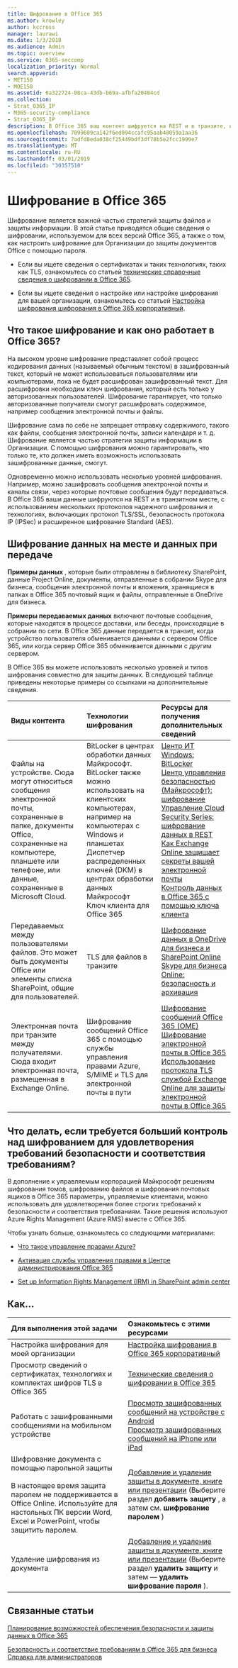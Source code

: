 ```yaml
---
title: Шифрование в Office 365
ms.author: krowley
author: kccross
manager: laurawi
ms.date: 1/3/2018
ms.audience: Admin
ms.topic: overview
ms.service: O365-seccomp
localization_priority: Normal
search.appverid:
- MET150
- MOE150
ms.assetid: 0a322724-08ca-43db-b69a-afbfa20484cd
ms.collection:
- Strat_O365_IP
- M365-security-compliance
- Strat_O365_IP
description: В Office 365 ваш контент шифруется на REST и в транзите, используя наиболее надежные возможности шифрования, протоколы и технологии. Общие сведения о шифровании в Office 365.
ms.openlocfilehash: 7099609ca142f6ed094ccafc95aab48059a1aa36
ms.sourcegitcommit: 7adfd8eda038cf25449bdf3df78b5e2fcc1999e7
ms.translationtype: MT
ms.contentlocale: ru-RU
ms.lasthandoff: 03/01/2019
ms.locfileid: "30357510"
---
```

# <a name="encryption-in-office-365"></a>Шифрование в Office 365

Шифрование является важной частью стратегий защиты файлов и защиты информации. В этой статье приводятся общие сведения о шифровании, используемом для всех версий Office 365, а также о том, как настроить шифрование для Организации до защиты документов Office с помощью пароля.
  
- Если вы ищете сведения о сертификатах и таких технологиях, таких как TLS, ознакомьтесь со статьей [технические справочные сведения о шифровании в Office 365](technical-reference-details-about-encryption.md).

- Если вы ищете сведения о настройке или настройке шифрования для вашей организации, ознакомьтесь со статьей [Настройка шифрования шифрования в Office 365 корпоративный](set-up-encryption.md).

## <a name="what-is-encryption-and-how-does-it-work-in-office-365"></a>Что такое шифрование и как оно работает в Office 365?

На высоком уровне шифрование представляет собой процесс кодирования данных (называемый обычным текстом) в зашифрованный текст, который не может использоваться пользователями или компьютерами, пока не будет расшифрован зашифрованный текст. Для расшифровки необходим ключ шифрования, который есть только у авторизованных пользователей. Шифрование гарантирует, что только авторизованные получатели смогут расшифровать содержимое, например сообщения электронной почты и файлы.
  
Шифрование сама по себе не запрещает отправку содержимого, такого как файлы, сообщения электронной почты, записи календаря и т. д. Шифрование является частью стратегии защиты информации в Организации. С помощью шифрования можно гарантировать, что только те, кто должен иметь возможность использовать зашифрованные данные, смогут.
  
Одновременно можно использовать несколько уровней шифрования. Например, можно зашифровать сообщения электронной почты и каналы связи, через которые почтовые сообщения будут передаваться. В Office 365 ваши данные шифруются на REST и в транзитном месте, с использованием нескольких протоколов надежного шифрования и технологиях, включающих протокол TLS/SSL, безопасность протокола IP (IPSec) и расширенное шифрование Standard (AES).
  
## <a name="encryption-for-data-at-rest-and-data-in-transit"></a>Шифрование данных на месте и данных при передаче

 **Примеры данных** , которые были отправлены в библиотеку SharePoint, данные Project Online, документы, отправленные в собрании Skype для бизнеса, сообщения электронной почты и вложения, хранящиеся в папках в Office 365 почтовый ящик и файлы, отправленные в OneDrive для бизнеса. 
  
 **Примеры передаваемых данных** включают почтовые сообщения, которые находятся в процессе доставки, или беседы, происходящие в собрании по сети. В Office 365 данные передается в транзит, когда устройство пользователя обменивается данными с сервером Office 365, или когда сервер Office 365 обменивается данными с другим сервером. 
  
В Office 365 вы можете использовать несколько уровней и типов шифрования совместно для защиты данных. В следующей таблице приведены некоторые примеры со ссылками на дополнительные сведения.
  
|**Виды контента**|**Технологии шифрования**|**Ресурсы для получения дополнительных сведений**|
|:-----|:-----|:-----|
|Файлы на устройстве. Сюда могут относиться сообщения электронной почты, сохраненные в папке, документы Office, сохраненные на компьютере, планшете или телефоне, или данные, сохраненные в Microsoft Cloud.  <br/> |BitLocker в центрах обработки данных Майкрософт. BitLocker также можно использовать на клиентских компьютерах, например на компьютерах с Windows и планшетах  <br/> Диспетчер распределенных ключей (DKM) в центрах обработки данных Майкрософт  <br/> Ключ клиента для Office 365  <br/> |[Центр ИТ Windows: BitLocker](https://docs.microsoft.com/windows/device-security/bitlocker/bitlocker-overview) <br/> [Центр управления безопасностью (Майкрософт): шифрование](https://www.microsoft.com/en-us/TrustCenter/Security/Encryption) <br/> [Управление Cloud Security Series: шифрование данных в REST](https://blogs.microsoft.com/microsoftsecure/2015/09/10/cloud-security-controls-series-encrypting-data-at-rest) <br/> [Как Exchange Online защищает секреты вашей электронной почты](exchange-online-secures-email-secrets.md) <br/> [Контроль данных в Office 365 с помощью ключа клиента](controlling-your-data-using-customer-key.md) <br/> |
|Передаваемых между пользователями файлов. Это может быть документы Office или элементы списка SharePoint, общие для пользователей.  <br/> |TLS для файлов в транзите  <br/> |[Шифрование данных в OneDrive для бизнеса и SharePoint Online](data-encryption-in-odb-and-spo.md) <br/> [Skype для бизнеса Online: безопасность и архивация](https://technet.microsoft.com/library/skype-for-business-online-security-and-archiving.aspx) <br/> |
|Электронная почта при транзите между получателями. Сюда входит электронная почта, размещенная в Exchange Online.  <br/> |Шифрование сообщений Office 365 с помощью службы управления правами Azure, S/MIME и TLS для электронной почты в пути  <br/> |[Шифрование сообщений Office 365 (OME)](ome.md) <br/> [Шифрование электронной почты в Office 365](email-encryption.md) <br/> [Использование протокола TLS службой Exchange Online для защиты электронной почты в Office 365](exchange-online-uses-tls-to-secure-email-connections.md) <br/> |

## <a name="what-if-i-need-more-control-over-encryption-to-meet-security-and-compliance-requirements"></a>Что делать, если требуется больший контроль над шифрованием для удовлетворения требований безопасности и соответствия требованиям?

В дополнение к управляемым корпорацией Майкрософт решениям шифрования томов, шифрованию файлов и шифрования почтовых ящиков в Office 365 параметры, управляемые клиентами, можно использовать для удовлетворения более строгих требований к безопасности и соответствия требованиям. Такие решения используют Azure Rights Management (Azure RMS) вместе с Office 365.
  
Чтобы узнать больше, ознакомьтесь со следующими материалами:
  
- [Что такое управление правами Azure?](https://docs.microsoft.com/information-protection/understand-explore/what-is-azure-rms)

- [Активация службы управления правами в Центре администрирования Office 365](https://support.office.com/article/5b6d3ac7-b1ac-428e-b03e-50e882f85a6e)

- [Set up Information Rights Management (IRM) in SharePoint admin center](set-up-irm-in-sp-admin-center.md)

## <a name="how-do-i"></a>Как...

|**Для выполнения этой задачи**|**Ознакомьтесь с этими ресурсами**|
|:-----|:-----|
|Настройка шифрования для моей организации  <br/> |[Настройка шифрования в Office 365 корпоративный](set-up-encryption.md) <br/> |
|Просмотр сведений о сертификатах, технологиях и комплектах шифров TLS в Office 365  <br/> |[Технические сведения о шифровании в Office 365](technical-reference-details-about-encryption.md) <br/> |
|Работать с зашифрованными сообщениями на мобильном устройстве  <br/> |[Просмотр зашифрованных сообщений на устройстве с Android](https://support.office.com/article/83d60f17-2305-407a-a762-7d518401fdeb) <br/> [Просмотр зашифрованных сообщений на iPhone или iPad](https://support.office.com/article/4d631321-0d26-4bcc-a483-d294dd0b1caf) <br/> |
|Шифрование документа с помощью парольной защиты  <br/><br/>  В настоящее время защита паролем не поддерживается в Office Online. Используйте для настольных ПК версии Word, Excel и PowerPoint, чтобы защитить паролем.           |[Добавление и удаление защиты в документе, книге или презентации](https://support.office.com/article/05084cc3-300d-4c1a-8416-38d3e37d6826) (Выберите раздел **добавить защиту** , а затем см. **шифрование паролем** )  <br/> |
|Удаление шифрования из документа  <br/> |[Добавление и удаление защиты в документе, книге или презентации](https://support.office.com/article/05084cc3-300d-4c1a-8416-38d3e37d6826) (Выберите раздел **удалить защиту** и затем — **удалить шифрование пароля** ).  <br/> |

## <a name="related-topics"></a>Связанные статьи

[Планирование возможностей обеспечения безопасности и защиты данных в Office 365](https://support.office.com/article/3d4ac4a1-3920-4ff9-918f-011f3ce60408)
  
[Безопасность и соответствие требованиям в Office 365 для бизнеса Справка для администраторов](https://support.office.com/article/7fe448f7-49bd-4d3e-919d-0a6d1cf675bb)
  

